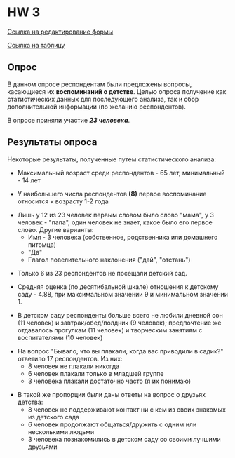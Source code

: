 # HW 3

[Ссылка на редактирование формы](https://docs.google.com/forms/d/1kv6Z8fa3nTpWLvQnbExTUcRbiRSTCJy8DVDylOvanqY/edit?usp=sharing)

[Ссылка на таблицу](https://docs.google.com/spreadsheets/d/1YIV-wl3ppTjhSSwoCh0oxX70LM40U36S04u1h7MEwcc/edit#gid=1820880799)
## Опрос

В данном опросе респондентам были предложены вопросы, касающиеся их **воспоминаний о детстве**. Целью опроса получение как статистических данных для последующего анализа, так и сбор дополнительной информации (по желанию респондентов).

В опросе приняли участие ***23 человека***.

## Результаты опроса

Некоторые результаты, полученные путем статистического анализа:
+ Максимальный возраст среди респондентов - 65 лет, минимальный - 14 лет
- У наибольшего числа респондентов **(8)** первое воспоминание относится к возрасту 1-2 года
+ Лишь у 12 из 23 человек первым словом было слово "мама", у 3 человек - "папа", один человек не знает, какое было его первое слово. Другие варианты:
    - Имя - 3 человека (собственное, родственника или домашнего питомца)
    * "Да"
    - Глагол повелительного наклонения ("дай", "отстань")
- Только 6 из 23 респондентов не посещали детский сад.
+ Средняя оценка (по десятибальной шкале) отношения к детскому саду - 4.88, при максимальном значении 9 и минимальном значении 1.
- В детском саду респонденты больше всего не любили дневной сон (11 человек) и завтрак/обед/полдник (9 человек); предпочтение же отдавалось прогулкам (11 человек) и творческим занятиям с воспитателями (10 человек)
+ На вопрос "Бывало, что вы плакали, когда вас приводили в садик?" ответило 17 респондентов. Из них:
    - 8 человек не плакали никогда
    * 6 человек плакали только в младшей группе
    - 3 человека плакали достаточно часто (я их понимаю)
- В такой же пропорции были даны ответы на вопрос о друзьях детства:
    - 8 человек не поддерживают контакт ни с кем из своих знакомых из детского сада
    * 6 человек продолжают общаться/дружить с одним или несколькими людьми 
    - 3 человека познакомились в детском саду со своими лучшими друзьями
